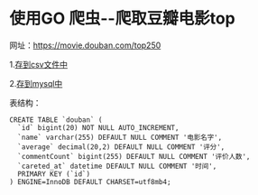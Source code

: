 # 使用GO 爬虫--爬取豆瓣电影top

网址：https://movie.douban.com/top250

1.[存到csv文件中](https://github.com/foxliang/Blog/blob/master/Go/my_go/douban/douban.go)

2.[存到mysql中](https://github.com/foxliang/Blog/blob/master/Go/my_go/douban/test2.go)

表结构：
```
CREATE TABLE `douban` (
  `id` bigint(20) NOT NULL AUTO_INCREMENT,
  `name` varchar(255) DEFAULT NULL COMMENT '电影名字',
  `average` decimal(20,2) DEFAULT NULL COMMENT '评分',
  `commentCount` bigint(255) DEFAULT NULL COMMENT '评价人数',
  `careted_at` datetime DEFAULT NULL COMMENT '时间',
  PRIMARY KEY (`id`)
) ENGINE=InnoDB DEFAULT CHARSET=utf8mb4;
```
